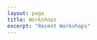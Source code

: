 ```yaml
---
layout: page
title: Workshops
excerpt: "Recent Workshops"
---
```


<!--# Workshops I've Put Together-->
